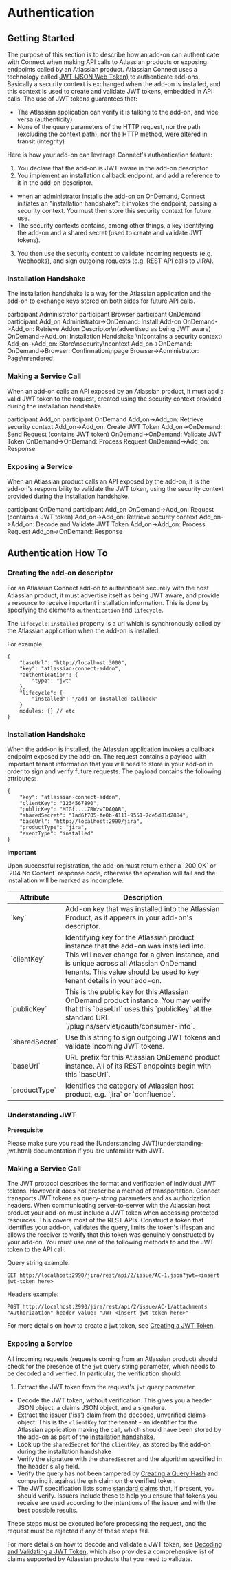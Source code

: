 # Authentication

## Getting Started

The purpose of this section is to describe how an add-on can authenticate with Connect when making API calls to Atlassian products or exposing endpoints called by an Atlassian product. Atlassian Connect uses a technology called [JWT (JSON Web Token)](http://tools.ietf.org/html/draft-ietf-oauth-json-web-token‎) to authenticate add-ons. Basically a security context is exchanged when the add-on is installed, and this context is used to create and validate JWT tokens, embedded in API calls. The use of JWT tokens guarantees that:

 * The Atlassian application can verify it is talking to the add-on, and vice versa (authenticity)
 * None of the query parameters of the HTTP request, nor the path (excluding the context path), nor the HTTP method, were altered in transit (integrity)

Here is how your add-on can leverage Connect's authentication feature:
 
1. You declare that the add-on is JWT aware in the add-on descriptor
2. You implement an installation callback endpoint, and add a reference to it in the add-on descriptor. 
 * when an administrator installs the add-on on OnDemand, Connect initiates an "installation handshake": it invokes the endpoint, passing a security context. You must then store this security context for future use.
 * The security contexts contains, among other things, a key identifying the add-on and a shared secret (used to create and validate JWT tokens).
3. You then use the security context to validate incoming requests (e.g. Webhooks), and sign outgoing requests (e.g. REST API calls to JIRA).
 
### Installation Handshake

The installation handshake is a way for the Atlassian application and the add-on to exchange keys stored on both sides for future API calls.

<div class="diagram">
participant Administrator
participant Browser
participant OnDemand
participant Add_on
Administrator->OnDemand: Install Add-on
OnDemand->Add_on: Retrieve Addon Descriptor\n(advertised as being JWT aware)
OnDemand->Add_on: Installation Handshake \n(contains a security context)
Add_on->Add_on: Store\nsecurity\ncontext
Add_on->OnDemand: 
OnDemand->Browser: Confirmation\npage
Browser->Administrator: Page\nrendered
</div>

### Making a Service Call

When an add-on calls an API exposed by an Atlassian product, it must add a valid JWT token to the request, created using the security context provided during the installation handshake.

<div class="diagram">
participant Add_on
participant OnDemand
Add_on->Add_on: Retrieve security context
Add_on->Add_on: Create JWT Token
Add_on->OnDemand: Send Request (contains JWT token)
OnDemand->OnDemand: Validate JWT Token
OnDemand->OnDemand: Process Request
OnDemand->Add_on: Response
</div>

### Exposing a Service

When an Atlassian product calls an API exposed by the add-on, it is the add-on's responsibility to validate the JWT token, using the security context provided during the installation handshake.

<div class="diagram">
participant OnDemand
participant Add_on
OnDemand->Add_on: Request (contains a JWT token)
Add_on->Add_on: Retrieve security context
Add_on->Add_on: Decode and Validate JWT Token
Add_on->Add_on: Process Request
Add_on->OnDemand: Response
</div>


## Authentication How To

### Creating the add-on descriptor

For an Atlassian Connect add-on to authenticate securely with the host Atlassian product, it must advertise itself as
being JWT aware, and provide a resource to receive important installation information. This is done by specifying the
elements `authentication` and `lifecycle`.

The `lifecycle:installed` property is a url which is synchronously called by the Atlassian application when the add-on
is installed. 

For example:

    {
        "baseUrl": "http://localhost:3000",
        "key": "atlassian-connect-addon",
        "authentication": {
            "type": "jwt"
        },
        "lifecycle": {
            "installed": "/add-on-installed-callback"
        }
        modules: {} // etc
    }


<a name='installation'></a>
### Installation Handshake

When the add-on is installed, the Atlassian application invokes a callback endpoint exposed by the add-on. The request contains a payload with important tenant information that you will need to store in your add-on in order to sign and verify future requests. The payload contains the following attributes:

    {
        "key": "atlassian-connect-addon",
        "clientKey": "1234567890",
        "publicKey": "MIGf....ZRWzwIDAQAB",
        "sharedSecret": "1ad6f705-fe0b-4111-9551-7ce5d81d2884",
        "baseUrl": "http://localhost:2990/jira",
        "productType": "jira",
        "eventType": "installed"
    }


<div class="aui-message warning">
    <p class="title">
        <span class="aui-icon icon-warning"></span>
        <strong>Important</strong>
    </p>
    Upon successful registration, the add-on must return either a `200 OK` or `204 No Content` response code, otherwise
    the operation will fail and the installation will be marked as incomplete.
</div>

<table class='aui'>
    <thead>
        <tr>
            <th>Attribute</th>
            <th>Description</th>
        </tr>
    </thead>
    <tr>
        <td>`key`</td>
        <td>Add-on key that was installed into the Atlassian Product, as it appears in your add-on's descriptor.</td>
    </tr>
    <tr>
        <td>`clientKey`</td>
        <td>Identifying key for the Atlassian product instance that the add-on was installed into. This will never change for a given
        instance, and is unique across all Atlassian OnDemand tenants. This value should be used to key tenant details
        in your add-on.</td>
    </tr>
    <tr>
        <td>`publicKey`</td>
        <td>This is the public key for this Atlassian OnDemand product instance. You may verify that this `baseUrl` uses this `publicKey` at the standard URL `<host baseUrl>/plugins/servlet/oauth/consumer-info`.</td>
    </tr>
    <tr>
        <td>`sharedSecret`</td>
        <td>Use this string to sign outgoing JWT tokens and validate incoming JWT tokens.</td>
    </tr>
    <tr>
        <td>`baseUrl`</td>
        <td>URL prefix for this Atlassian OnDemand product instance. All of its REST endpoints begin with this `baseUrl`.</td>
    </tr>
    <tr>
        <td>`productType`</td>
        <td>Identifies the category of Atlassian host product, e.g. `jira` or `confluence`.</td>
    </tr>
</table>


### Understanding JWT

<div class="aui-message">
    <p class="title">
        <span class="aui-icon icon-warning"></span>
        <strong>Prerequisite</strong>
    </p>
	<p>
Please make sure you read the [Understanding JWT](understanding-jwt.html) documentation if you are unfamiliar with JWT.</p></div>

### Making a Service Call

The JWT protocol describes the format and verification of individual JWT tokens. However it does not prescribe a method
of transportation. Connect transports JWT tokens as query-string parameters and as authorization headers. 
When communicating server-to-server with the Atlassian host product your add-on must include a JWT token when accessing 
protected resources. This covers most of the REST APIs. Construct a token that identifies your add-on, validates the query, 
limits the token's lifespan and allows the receiver to verify that this token was genuinely constructed by your add-on.
You must use one of the following methods to add the JWT token to the API call:

Query string example:

    GET http://localhost:2990/jira/rest/api/2/issue/AC-1.json?jwt=<insert jwt-token here>

Headers example:

    POST http://localhost:2990/jira/rest/api/2/issue/AC-1/attachments
    "Authorization" header value: "JWT <insert jwt-token here>"

For more details on how to create a jwt token, see [Creating a JWT Token](understanding-jwt#create).

<a name='incoming'></a>
### Exposing a Service

All incoming requests (requests coming from an Atlassian product) should check for the presence of the `jwt` query string parameter, which needs to be decoded and
verified. In particular, the verification should:

1. Extract the JWT token from the request's `jwt` query parameter.
* Decode the JWT token, without verification. This gives you a header JSON object, a claims JSON object, and a signature.
* Extract the issuer ('iss') claim from the decoded, unverified claims object. This is the `clientKey` for the tenant - an identifier for the Atlassian application making the call, which should have been stored by the add-on as part of the [installation handshake](#installation).
* Look up the `sharedSecret` for the `clientKey`, as stored by the add-on during the installation handshake
* Verify the signature with the `sharedSecret` and the algorithm specified in the header's `alg` field. 
* Verify the query has not been tampered by [Creating a Query Hash](understanding-jwt#qsh) and comparing it against the `qsh` claim on the verified token.
* The JWT specification lists some [standard claims](http://tools.ietf.org/html/draft-ietf-oauth-json-web-token-13#section-4.1.1) that, if present, you should verify. Issuers include these to help you ensure that tokens you receive are used according to the intentions of the issuer and with the best possible results.

These steps must be executed before processing the request, and the request must be rejected if any of these steps fail.

For more details on how to decode and validate a JWT token, see [Decoding and Validating a JWT Token](understanding-jwt#decode), which also provides a comprehensive list of claims supported by Atlassian products that you need to validate.



